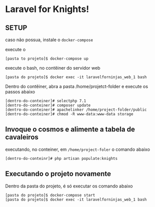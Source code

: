 # Laravel for Knights!

## SETUP 

caso não possua, instale o `docker-compose`

execute o

```shel-session
[pasta to projeto]$ docker-compose up
```

execute o bash, no contêiner do servidor web

```shell-session
[pasta do projeto]$ docker exec -it laravelforninjas_web_1 bash
```

Dentro do contêiner, abra a pasta /home/projetct-folder e execute os passos abaixo

```shell-session
[dentro-do-conteiner]# selectphp 7.1
[dentro-do-conteiner]# composer update
[dentro-do-conteiner]# apachelinker /home/project-folder/public
[dentro-do-conteiner]# chmod -R www-data:www-data storage
```

## Invoque o cosmos e alimente a tabela de cavaleiros

executando, no conteiner, em `/home/project-foler` o comando abaixo

```shell-session
[dentro-do-conteinr]# php artisan populate:knights
```

## Executando o projeto novamente

Dentro da pasta do projeto, é só executar os comando abaixo

```shell-session
[pasta do projeto]$ docker-compose start
[pasta do projeto]$ docker exec -it laravelforninjas_web_1 bash
```
